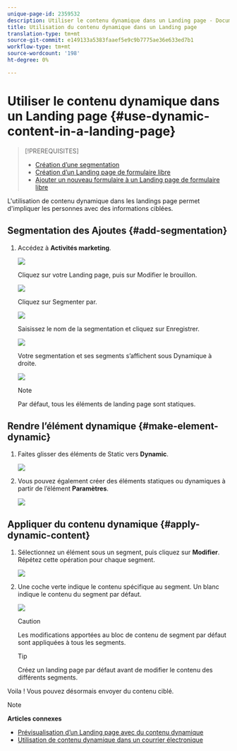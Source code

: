 ```yaml
---
unique-page-id: 2359532
description: Utiliser le contenu dynamique dans un Landing page - Documents marketing - Documentation du produit
title: Utilisation du contenu dynamique dans un Landing page
translation-type: tm+mt
source-git-commit: e149133a5383faaef5e9c9b7775ae36e633ed7b1
workflow-type: tm+mt
source-wordcount: '198'
ht-degree: 0%

---
```



# Utiliser le contenu dynamique dans un Landing page {#use-dynamic-content-in-a-landing-page}

>[!PREREQUISITES]
>
>* [Création d’une segmentation](../../../../product-docs/personalization/segmentation-and-snippets/segmentation/create-a-segmentation.md)
>* [Création d’un Landing page de formulaire libre](../../../../product-docs/demand-generation/landing-pages/free-form-landing-pages/create-a-free-form-landing-page.md)
>* [Ajouter un nouveau formulaire à un Landing page de formulaire libre](../../../../product-docs/demand-generation/landing-pages/free-form-landing-pages/add-a-new-form-to-a-free-form-landing-page.md)

>



L&#39;utilisation de contenu dynamique dans les landings page permet d&#39;impliquer les personnes avec des informations ciblées.

## Segmentation des Ajoutes {#add-segmentation}

1. Accédez à **Activités marketing**.

   ![](assets/login-marketing-activities.png)

   Cliquez sur votre Landing page, puis sur Modifier le brouillon.

   ![](assets/landingpageeditdraft.jpg)

   Cliquez sur Segmenter par.

   ![](assets/image2015-5-21-12-3a31-3a20.png)

   Saisissez le nom de la segmentation et cliquez sur Enregistrer.

   ![](assets/image2014-9-16-14-3a50-3a5.png)

   Votre segmentation et ses segments s’affichent sous Dynamique à droite.

   ![](assets/image2015-5-21-12-3a36-3a40.png)

   >[!NOTE]
   >
   >Par défaut, tous les éléments de landing page sont statiques.

## Rendre l’élément dynamique {#make-element-dynamic}

1. Faites glisser des éléments de Static vers **Dynamic**.

   ![](assets/image2014-9-16-14-3a50-3a27.png)

1. Vous pouvez également créer des éléments statiques ou dynamiques à partir de l’élément **Paramètres**.

   ![](assets/image2015-5-21-12-3a39-3a41.png)

## Appliquer du contenu dynamique {#apply-dynamic-content}

1. Sélectionnez un élément sous un segment, puis cliquez sur **Modifier**. Répétez cette opération pour chaque segment.

   ![](assets/image2015-5-21-12-3a42-3a11.png)

1. Une coche verte indique le contenu spécifique au segment. Un blanc indique le contenu du segment par défaut.

   ![](assets/image2015-5-21-12-3a44-3a24.png)

   >[!CAUTION]
   >
   >Les modifications apportées au bloc de contenu de segment par défaut sont appliquées à tous les segments.

   >[!TIP]
   >
   >Créez un landing page par défaut avant de modifier le contenu des différents segments.

Voila ! Vous pouvez désormais envoyer du contenu ciblé.

>[!NOTE]
>
>**Articles connexes**
>
>* [Prévisualisation d’un Landing page avec du contenu dynamique](../../../../product-docs/demand-generation/landing-pages/landing-page-actions/preview-a-landing-page-with-dynamic-content.md)
>* [Utilisation de contenu dynamique dans un courrier électronique](../../../../product-docs/email-marketing/general/functions-in-the-editor/using-dynamic-content-in-an-email.md)

>



